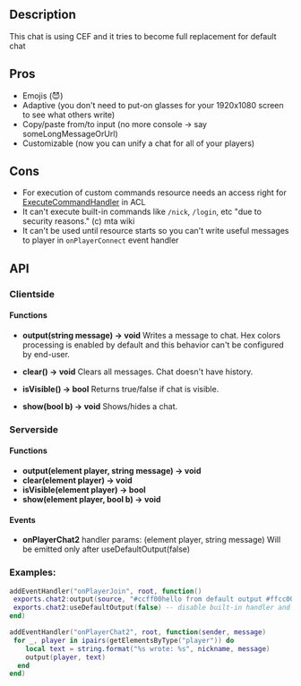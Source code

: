 ## Description

This chat is using CEF and it tries to become full replacement for default chat

## Pros

- Emojis (😈)
- Adaptive (you don't need to put-on glasses for your 1920x1080 screen to see what others write)
- Copy/paste from/to input (no more console -> say someLongMessageOrUrl)
- Customizable (now you can unify a chat for all of your players)

## Cons

- For execution of custom commands resource needs an access right for [ExecuteCommandHandler](https://wiki.multitheftauto.com/wiki/ExecuteCommandHandler) in ACL
- It can't execute built-in commands like `/nick`, `/login`, etc "due to security reasons." (c) mta wiki
- It can't be used until resource starts so you can't write useful messages to player in `onPlayerConnect` event handler

## API

### Clientside

#### Functions

- **output(string message) -> void**
  Writes a message to chat. Hex colors processing is enabled by default and this behavior can't be configured by end-user.

- **clear() -> void**
  Clears all messages. Chat doesn't have history.

- **isVisible() -> bool**
  Returns true/false if chat is visible.

- **show(bool b) -> void**
  Shows/hides a chat.

### Serverside

#### Functions

- **output(element player, string message) -> void**
- **clear(element player) -> void**
- **isVisible(element player) -> bool**
- **show(element player, bool b) -> void**

#### Events

- **onPlayerChat2**
  handler params: (element player, string message)
  Will be emitted only after useDefaultOutput(false)

### Examples:

```lua
addEventHandler("onPlayerJoin", root, function()
 exports.chat2:output(source, "#ccff00hello from default output #ffcc00chat")
 exports.chat2:useDefaultOutput(false) -- disable built-in handler and use own handlers that listen for "onPlayerChat2" event
end)

addEventHandler("onPlayerChat2", root, function(sender, message)
 for _, player in ipairs(getElementsByType("player")) do
    local text = string.format("%s wrote: %s", nickname, message)
    output(player, text)
  end
end)
```

